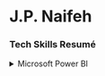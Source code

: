 # J.P. Naifeh
### Tech Skills Resumé

<details><summary>Microsoft Power BI</summary>
 <ul>
  <li>Audited edX Course entitled, "Microsoft: DAT207x Analyzing and Visualizing Data with Power BI"</li>
  <li><a href='www.google.com'>Verification</a></li>
 </ul>
</details>
 

